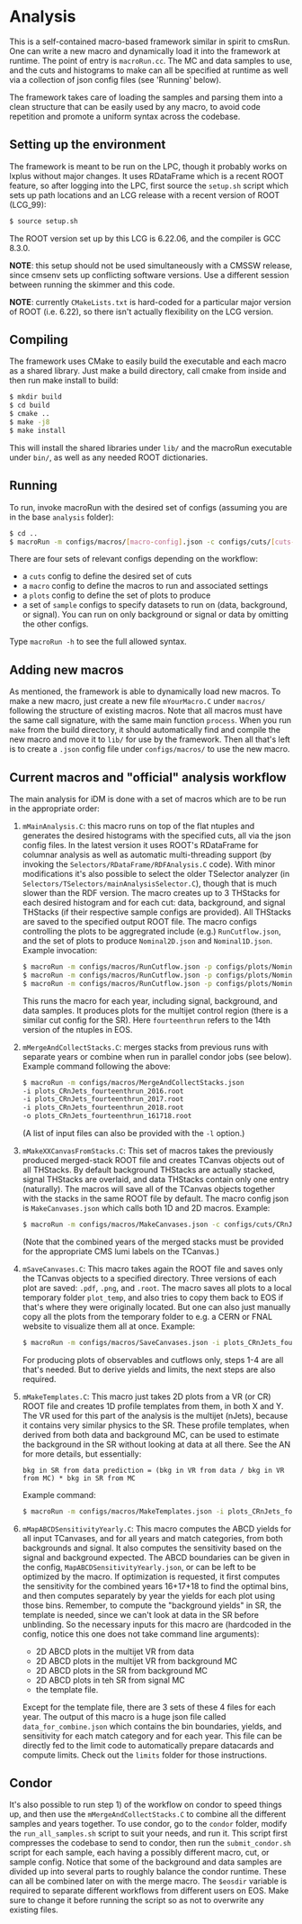 # Analysis

This is a self-contained macro-based framework similar in spirit to cmsRun. One can write a new macro and dynamically load it into the framework at runtime. The point of entry is `macroRun.cc`. The MC and data samples to use, and the cuts and histograms to make can all be specified at runtime as well via a collection of json config files (see 'Running' below).

The framework takes care of loading the samples and parsing them into a clean structure that can be easily used by any macro, to avoid code repetition and promote a uniform syntax across the codebase.

## Setting up the environment

The framework is meant to be run on the LPC, though it probably works on lxplus without major changes. It uses RDataFrame which is a recent ROOT feature, so after logging into the LPC, first source the `setup.sh` script which sets up path locations and an LCG release with a recent version of ROOT (LCG_99):

```bash
$ source setup.sh
```
The ROOT version set up by this LCG is 6.22.06, and the compiler is GCC 8.3.0.

**NOTE**: this setup should not be used simultaneously with a CMSSW release, since cmsenv sets up conflicting software versions. Use a different session between running the skimmer and this code.

**NOTE**: currently `CMakeLists.txt` is hard-coded for a particular major version of ROOT (i.e. 6.22), so there isn't actually flexibility on the LCG version.

## Compiling

The framework uses CMake to easily build the executable and each macro as a shared library. Just make a build directory, call cmake from inside and then run make install to build:

```bash
$ mkdir build
$ cd build
$ cmake ..
$ make -j8
$ make install
```

This will install the shared libraries under `lib/` and the macroRun executable under `bin/`, as well as any needed ROOT dictionaries.

## Running

To run, invoke macroRun with the desired set of configs (assuming you are in the base `analysis` folder):

```bash
$ cd ..
$ macroRun -m configs/macros/[macro-config].json -c configs/cuts/[cuts-config].json -p configs/plots/[plot-config].json -s configs/samples/[ntuple-version]/[bkg-config].json -s configs/samples/[ntuple-version]/[data-config].json -s configs/samples/[ntuple-version]/[signal-config].json -o [out-file].root
```

There are four sets of relevant configs depending on the workflow:

- a `cuts` config to define the desired set of cuts
- a `macro` config to define the macros to run and associated settings
- a `plots` config to define the set of plots to produce
- a set of `sample` configs to specify datasets to run on (data, background, or signal). You can run on only background or signal or data by omitting the other configs.

Type `macroRun -h` to see the full allowed syntax.

## Adding new macros

As mentioned, the framework is able to dynamically load new macros. To make a new macro, just create a new file `mYourMacro.C` under `macros/` following the structure of existing macros. Note that all macros must have the same call signature, with the same main function `process`. When you run `make` from the build directory, it should automatically find and compile the new macro and move it to `lib/` for use by the framework. Then all that's left is to create a `.json` config file under `configs/macros/` to use the new macro.

## Current macros and "official" analysis workflow

The main analysis for iDM is done with a set of macros which are to be run in the appropriate order:

1) `mMainAnalysis.C`: this macro runs on top of the flat ntuples and generates the desired histograms with the specified cuts, all via the json config files. In the latest version it uses ROOT's RDataFrame for columnar analysis as well as automatic multi-threading support (by invoking the `Selectors/RDataFrame/RDFAnalysis.C` code). With minor modifications it's also possible to select the older TSelector analyzer (in `Selectors/TSelectors/mainAnalysisSelector.C`), though that is much slower than the RDF version. The macro creates up to 3 THStacks for each desired histogram and for each cut: data, background, and signal THStacks (if their respective sample configs are provided). All THStacks are saved to the specified output ROOT file. The macro configs controlling the plots to be aggregrated include (e.g.) `RunCutflow.json`, and the set of plots to produce `Nominal2D.json` and `Nominal1D.json`. Example invocation:

    ```bash
    $ macroRun -m configs/macros/RunCutflow.json -p configs/plots/Nominal2D.json -c configs/cuts/CRnJets.json -s configs/samples/fourteenthrun/2018/backgrounds_full.json -s configs/samples/fourteenthrun/2018/data_full.json -o plots_CRnJets_fourteenthrun_2018.root
    $ macroRun -m configs/macros/RunCutflow.json -p configs/plots/Nominal2D.json -c configs/cuts/CRnJets.json -s configs/samples/fourteenthrun/2017/backgrounds_full.json -s configs/samples/fourteenthrun/2017/data_full.json -o plots_CRnJets_fourteenthrun_2017.root
    $ macroRun -m configs/macros/RunCutflow.json -p configs/plots/Nominal2D.json -c configs/cuts/CRnJets.json -s configs/samples/fourteenthrun/2016/backgrounds_full.json -s configs/samples/fourteenthrun/2016/data_full.json -o plots_CRnJets_fourteenthrun_2016.root
    ```
    This runs the macro for each year, including signal, background, and data samples. It produces plots for the multijet control region (there is a similar cut config for the SR). Here `fourteenthrun` refers to the 14th version of the ntuples in EOS.

2) `mMergeAndCollectStacks.C`: merges stacks from previous runs with separate years or combine when run in parallel condor jobs (see below). Example command following the above:

    ```bash
    $ macroRun -m configs/macros/MergeAndCollectStacks.json
    -i plots_CRnJets_fourteenthrun_2016.root
    -i plots_CRnJets_fourteenthrun_2017.root
    -i plots_CRnJets_fourteenthrun_2018.root
    -o plots_CRnJets_fourteenthrun_161718.root
    ```
    (A list of input files can also be provided with the `-l` option.)

3) `mMakeXXCanvasFromStacks.C`: This set of macros takes the previously produced merged-stack ROOT file and creates TCanvas objects out of all THStacks. By default background THStacks are actually stacked, signal THStacks are overlaid, and data THStacks contain only one entry (naturally). The macros will save all of the TCanvas objects together with the stacks in the same ROOT file by default. The macro config json is `MakeCanvases.json` which calls both 1D and 2D macros. Example:

    ```bash
    $ macroRun -m configs/macros/MakeCanvases.json -c configs/cuts/CRnJets.json -y 161718 -i plots_CRnJets_fourteenthrun_161718.root
    ```
    (Note that the combined years of the merged stacks must be provided for the appropriate CMS lumi labels on the TCanvas.)

4) `mSaveCanvases.C`: This macro takes again the ROOT file and saves only the TCanvas objects to a specified directory. Three versions of each plot are saved: `.pdf`, `.png`, and `.root`. The macro saves all plots to a local temporary folder `plot_temp`, and also tries to copy them back to EOS if that's where they were originally located. But one can also just manually copy all the plots from the temporary folder to e.g. a CERN or FNAL website to visualize them all at once. Example:

    ```bash
    $ macroRun -m configs/macros/SaveCanvases.json -i plots_CRnJets_fourteenthrun_161718.root
    ```

    For producing plots of observables and cutflows only, steps 1-4 are all that's needed. But to derive yields and limits, the next steps are also required.

5) `mMakeTemplates.C`: This macro just takes 2D plots from a VR (or CR) ROOT file and creates 1D profile templates from them, in both X and Y. The VR used for this part of the analysis is the multijet (nJets), because it contains very similar physics to the SR. These profile templates, when derived from both data and background MC, can be used to estimate the background in the SR without looking at data at all there. See the AN for more details, but essentially:

    ```
    bkg in SR from data prediction = (bkg in VR from data / bkg in VR from MC) * bkg in SR from MC
    ```

    Example command:

    ```bash
    $ macroRun -m configs/macros/MakeTemplates.json -i plots_CRnJets_fourteenthrun_161718.root
    ```

6) `mMapABCDSensitivityYearly.C`: This macro computes the ABCD yields for all input TCanvases, and for all years and match categories, from both backgrounds and signal. It also computes the sensitivity based on the signal and background expected. The ABCD boundaries can be given in the config, `MapABCDSensitivityYearly.json`, or can be left to be optimized by the macro. If optimization is requested, it first computes the sensitivity for the combined years 16+17+18 to find the optimal bins, and then computes separately by year the yields for each plot using those bins. Remember, to compute the "background yields" in SR, the template is needed, since we can't look at data in the SR before unblinding. So the necessary inputs for this macro are (hardcoded in the config, notice this one does not take command line arguments): 

    * 2D ABCD plots in the multijet VR from data
    * 2D ABCD plots in the multijet VR from background MC
    * 2D ABCD plots in the SR from background MC
    * 2D ABCD plots in teh SR from signal MC
    * the template file.

    Except for the template file, there are 3 sets of these 4 files for each year. The output of this macro is a huge json file called `data_for_combine.json` which contains the bin boundaries, yields, and sensitivity for each match category and for each year. This file can be directly fed to the limit code to automatically prepare datacards and compute limits. Check out the `limits` folder for those instructions.

## Condor

It's also possible to run step 1) of the workflow on condor to speed things up, and then use the `mMergeAndCollectStacks.C` to combine all the different samples and years together. To use condor, go to the `condor` folder, modify the `run_all_samples.sh` script to suit your needs, and run it. This script first compresses the codebase to send to condor, then run the `submit_condor.sh` script for each sample, each having a possibly different macro, cut, or sample config. Notice that some of the background and data samples are divided up into several parts to roughly balance the condor runtime. These can all be combined later on with the merge macro. The `$eosdir` variable is required to separate different workflows from different users on EOS. Make sure to change it before running the script so as not to overwrite any existing files.